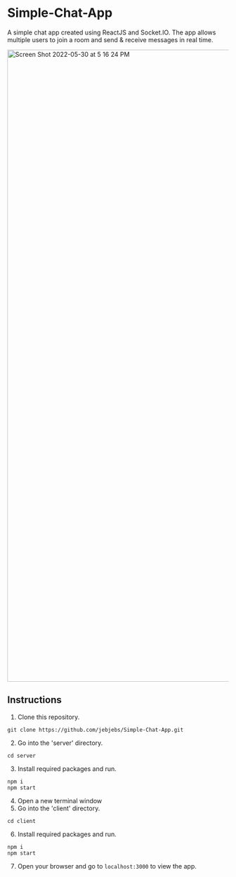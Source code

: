 # Simple-Chat-App
A simple chat app created using ReactJS and Socket.IO. The app allows multiple users to join a room and send & receive messages in real time.

<img width="1440" alt="Screen Shot 2022-05-30 at 5 16 24 PM" src="https://user-images.githubusercontent.com/58137977/170960602-2f2e14bf-63dc-4595-956c-9850e658ed0d.png">



## Instructions
1. Clone this repository.
```
git clone https://github.com/jebjebs/Simple-Chat-App.git
```
2. Go into the 'server' directory.
```
cd server
```
3. Install required packages and run.
```
npm i
npm start
```
4. Open a new terminal window
5. Go into the 'client' directory.
```
cd client
```
6. Install required packages and run.
```
npm i
npm start
```
7. Open your browser and go to `localhost:3000` to view the app.
